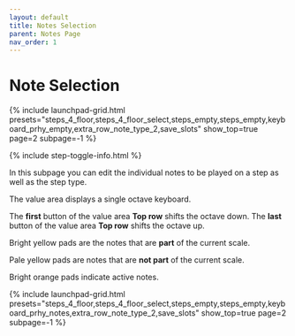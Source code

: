 ```yaml
---
layout: default
title: Notes Selection
parent: Notes Page
nav_order: 1
---
```


# Note Selection

{% include launchpad-grid.html presets="steps_4_floor,steps_4_floor_select,steps_empty,steps_empty,keyboard_prhy_empty,extra_row_note_type_2,save_slots" show_top=true page=2 subpage=-1 %}

{% include step-toggle-info.html %}

In this subpage you can edit the individual notes to be played on a step as well as the step type.

The value area displays a single octave keyboard.

The **first** button of the value area **Top row** shifts the octave down.
The **last** button of the value area **Top row** shifts the octave up.

Bright yellow pads are the notes that are **part** of the current scale.

Pale yellow pads are notes that are **not part** of the current scale.

Bright orange pads indicate active notes.

{% include launchpad-grid.html presets="steps_4_floor,steps_4_floor_select,steps_empty,steps_empty,keyboard_prhy_notes,extra_row_note_type_2,save_slots" show_top=true page=2 subpage=-1 %}
